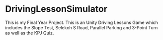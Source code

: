 # DrivingLessonSimulator
This is my Final Year Project. This is an Unity Driving Lessons Game which includes the Slope Test, Selekoh S Road, Parallel Parking and 3-Point Turn as well as the KPJ Quiz.
